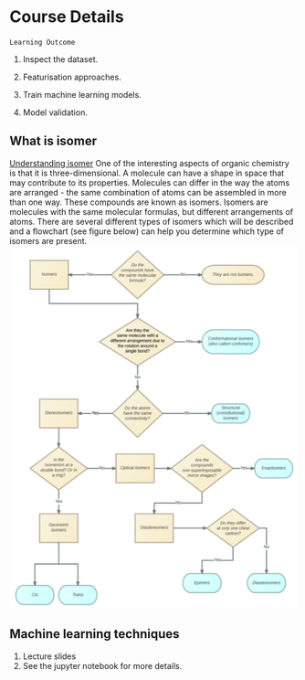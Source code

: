 # Course Details

```{note}
Learning Outcome
```
1. Inspect the dataset.

2. Featurisation approaches.

3. Train machine learning models.

4. Model validation.

## What is isomer
[Understanding isomer](https://chem.libretexts.org/Courses/University_of_Kentucky/CHE_103%3A_Chemistry_for_Allied_Health_(Soult)/05%3A_Properties_of_Compounds/5.01%3A_Isomers)
One of the interesting aspects of organic chemistry is that it is three-dimensional. A molecule can have a shape in space that may contribute to its properties. Molecules can differ in the way the atoms are arranged - the same combination of atoms can be assembled in more than one way. These compounds are known as isomers. Isomers are molecules with the same molecular formulas, but different arrangements of atoms. There are several different types of isomers which will be described and a flowchart (see figure below) can help you determine which type of isomers are present.
 ![Alt text](isomers.png)


## Machine learning techniques
1.  Lecture slides
2.  See the jupyter notebook for more details. 